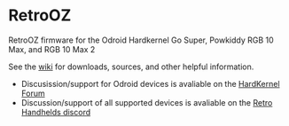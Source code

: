 # RetroOZ
RetroOZ firmware for the Odroid Hardkernel Go Super, Powkiddy RGB 10 Max, and RGB 10 Max 2

See the [wiki](https://github.com/southoz/RetroOZ/wiki) for downloads, sources, and other helpful information.

* Discusission/support for Odroid devices is avaliable on the [HardKernel Forum](https://forum.odroid.com/viewtopic.php?f=193&t=42007)
* Discussion/support of all supported devices is avaliable on the [Retro Handhelds discord](https://discord.com/channels/529983248114122762/826898611035176980/906833281935347722)
